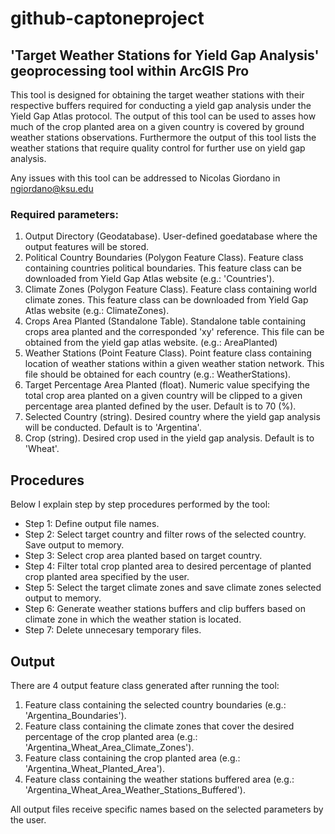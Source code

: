 # github-captoneproject
 
## 'Target Weather Stations for Yield Gap Analysis' geoprocessing tool within ArcGIS Pro

This tool is designed for obtaining the target weather stations with their respective buffers required for conducting a yield gap analysis under the Yield Gap Atlas protocol. The output of this tool can be used to asses how much of the crop planted area on a given country is covered by ground weather stations observations. Furthermore the output of this tool lists the weather stations that require quality control for further use on yield gap analysis. 

Any issues with this tool can be addressed to Nicolas Giordano in ngiordano@ksu.edu

### Required parameters: 
1. Output Directory (Geodatabase). User-defined goedatabase where the output features will be stored. 
2. Political Country Boundaries (Polygon Feature Class). Feature class containing countries political boundaries. This feature class can be downloaded from Yield Gap Atlas website (e.g.: 'Countries').
3. Climate Zones (Polygon Feature Class). Feature class containing world climate zones. This feature class can be downloaded from Yield Gap Atlas website (e.g.: ClimateZones).
4. Crops Area Planted (Standalone Table). Standalone table containing crops area planted and the corresponded 'xy' reference. This file can be obtained from the yield gap atlas website. (e.g.: AreaPlanted)
5. Weather Stations (Point Feature Class). Point feature class containing location of weather stations within a given weather station network. This file should be obtained for each country (e.g.: WeatherStations).
6. Target Percentage Area Planted (float). Numeric value specifying the total crop area planted on a given country will be clipped to a given percentage area planted defined by the user. Default is to 70 (%). 
7. Selected Country (string). Desired country where the yield gap analysis will be conducted. Default is to 'Argentina'.
8. Crop (string). Desired crop used in the yield gap analysis. Default is to 'Wheat'.

## Procedures

Below I explain step by step procedures performed by the tool:

- Step 1: Define output file names.
- Step 2: Select target country and filter rows of the selected country. Save output to memory. 
- Step 3: Select crop area planted based on target country. 
- Step 4: Filter total crop planted area to desired percentage of planted crop planted area specified by the user. 
- Step 5: Select the target climate zones and save climate zones selected output to memory.
- Step 6: Generate weather stations buffers and clip buffers based on climate zone in which the weather station is located.
- Step 7: Delete unnecesary temporary files.

## Output


There are 4 output feature class generated after running the tool:

1. Feature class containing the selected country boundaries (e.g.: 'Argentina_Boundaries').
2. Feature class containing the climate zones that cover the desired percentage of the crop planted area (e.g.: 'Argentina_Wheat_Area_Climate_Zones').
3. Feature class containing the crop planted area (e.g.: 'Argentina_Wheat_Planted_Area').
4. Feature class containing the weather stations buffered area (e.g.: 'Argentina_Wheat_Area_Weather_Stations_Buffered').


All output files receive specific names based on the selected parameters by the user. 
